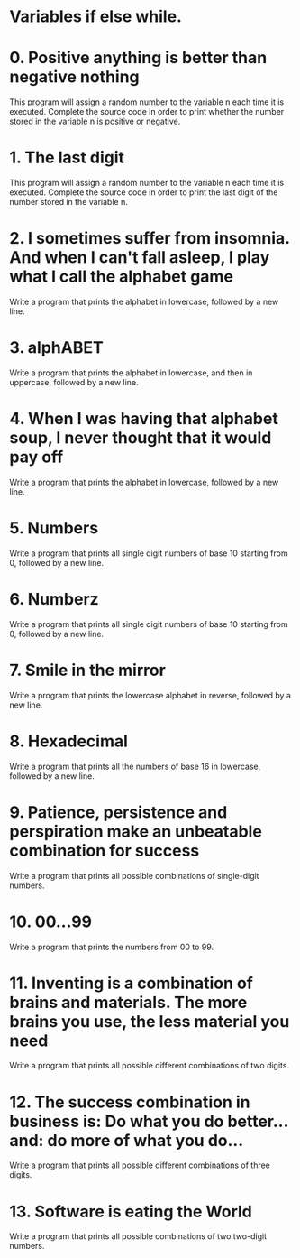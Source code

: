 # Variables if else while.



# 0. Positive anything is better than negative nothing
This program will assign a random number to the variable n each time it is executed. Complete the source code in order to print whether the number stored in the variable n is positive or negative.

# 1. The last digit
This program will assign a random number to the variable n each time it is executed. Complete the source code in order to print the last digit of the number stored in the variable n.

# 2. I sometimes suffer from insomnia. And when I can't fall asleep, I play what I call the alphabet game
Write a program that prints the alphabet in lowercase, followed by a new line.

# 3. alphABET
Write a program that prints the alphabet in lowercase, and then in uppercase, followed by a new line.

# 4. When I was having that alphabet soup, I never thought that it would pay off
Write a program that prints the alphabet in lowercase, followed by a new line.

# 5. Numbers
Write a program that prints all single digit numbers of base 10 starting from 0, followed by a new line.

# 6. Numberz
Write a program that prints all single digit numbers of base 10 starting from 0, followed by a new line.

# 7. Smile in the mirror
Write a program that prints the lowercase alphabet in reverse, followed by a new line.

# 8. Hexadecimal
Write a program that prints all the numbers of base 16 in lowercase, followed by a new line.

# 9. Patience, persistence and perspiration make an unbeatable combination for success
Write a program that prints all possible combinations of single-digit numbers.

# 10. 00...99
Write a program that prints the numbers from 00 to 99.

# 11. Inventing is a combination of brains and materials. The more brains you use, the less material you need
Write a program that prints all possible different combinations of two digits.

# 12. The success combination in business is: Do what you do better... and: do more of what you do...
Write a program that prints all possible different combinations of three digits.

# 13. Software is eating the World
Write a program that prints all possible combinations of two two-digit numbers.
